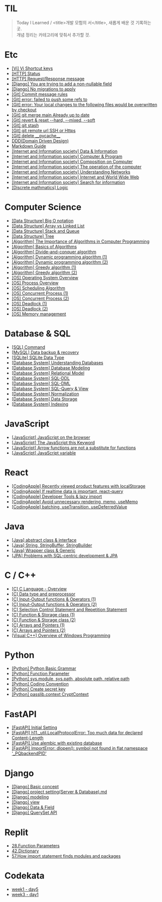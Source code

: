 # TIL
>Today I Learned / <title\>개발 모험의 서</title\>, 새롭게 배운 것 기록하는 곳.  
개념 정리는 카테고리에 맞춰서 추가할 것.

# Etc
* [[Vi] Vi Shortcut keys](https://github.com/Djangowon/TIL/blob/main/Note/%5BVi%5D%20Shortcut%20keys.md/)
* [[HTTP] Status](https://developer.mozilla.org/ko/docs/Web/HTTP/Status/)
* [[HTTP] Request/Response message](https://github.com/Djangowon/TIL/blob/main/Note/%5BHTTP%5D%20Request%20&%20Response%20message.md/)
* [[Django] You are trying to add a non-nullable field](https://github.com/rosewoodowon/TIL/blob/main/Note/%5BDjango%5D%20You%20are%20trying%20to%20add%20a%20non-nullable%20field.md/)
* [[Django] No migrations to apply](https://github.com/rosewoodowon/TIL/blob/main/Note/%5BDjango%5D%20No%20migrations%20to%20apply.md/)
* [[Git] Commit message rules](https://github.com/Djangowon/TIL/blob/main/Note/%5BGit%5D%20Commit%20message%20rules.md/)
* [[Git] error: failed to push some refs to](https://github.com/rosewoodowon/TIL/blob/main/Note/%5BGit%5D%20error:%20failed%20to%20push%20some%20refs%20to.md/)
* [[Git] error: Your local changes to the following files would be overwritten by checkout](https://github.com/Djangowon/TIL/blob/main/Note/%5BGit%5D%20error:%20Your%20local%20changes%20to%20the%20following%20files%20would%20be%20overwritten%20by%20checkout.md/)
* [[Git] git merge main Already up to date](https://github.com/Djangowon/TIL/blob/main/Note/%5BGit%5D%20git%20merge%20main%20Already%20up%20to%20date.md/)
* [[Git] revert & reset --hard, --mixed, --soft](https://github.com/Djangowon/TIL/blob/main/Note/%5BGit%5D%20revert%20%26%20reset%20--hard%2C%20--mixed%2C%20--soft.md/)
* [[Git] git stash](https://github.com/Djangowon/TIL/blob/main/Note/%5BGit%5D%20git%20stash.md/)
* [[Git] git remote url SSH or Https](https://github.com/Djangowon/TIL/blob/main/Note/%5BGit%5D%20git%20remote%20url%20SSH%20or%20Https.md/)
* [[Git] delete \_\_pycache\_\_](https://github.com/Djangowon/TIL/blob/main/Note/%5BGit%5D%20delete%20__pycache__.md/)
* [DDD(Domain Driven Design)](https://github.com/Djangowon/TIL/blob/main/Note/DDD(Domain%20Driven%20Design).md/)
* [Markdown Guide](https://github.com/Djangowon/TIL/blob/main/Note/Markdown%20Guide.md/)
* [[Internet and Information society] Data & Information](https://github.com/Djangowon/TIL/blob/main/Note/Internet%20and%20Information%20society/Data%20%26%20Information.md/)
* [[Internet and Information society] Computer & Program](https://github.com/Djangowon/TIL/blob/main/Note/Internet%20and%20Information%20society/Computer%20%26%20Program.md/)
* [[Internet and Information society] Composition on Computer](https://github.com/Djangowon/TIL/blob/main/Note/Internet%20and%20Information%20society/Composition%20on%20Computer.md/)
* [[Internet and Information society] The operation of the computer](https://github.com/Djangowon/TIL/blob/main/Note/Internet%20and%20Information%20society/The%20operation%20of%20the%20computer.md/)
* [[Internet and Information society] Understanding Networks](https://github.com/Djangowon/TIL/blob/main/Note/Internet%20and%20Information%20society/Understanding%20Networks.md/)
* [[Internet and Information society] Internet and World Wide Web](https://github.com/Djangowon/TIL/blob/main/Note/Internet%20and%20Information%20society/Internet%20and%20World%20Wide%20Web.md/)
* [[Internet and Information society] Search for information](https://github.com/Djangowon/TIL/blob/main/Note/Internet%20and%20Information%20society/Search%20for%20information.md/)
* [[Discrete mathmatics] Logic](https://github.com/Djangowon/TIL/blob/main/Note/Discrete%20mathematics/Logic.md/)

# Computer Science
* [[Data Structure] Big O notation](https://github.com/Djangowon/TIL/blob/main/Computer%20Science/Data%20Structure/%08Big%20O%20notation.md/)
* [[Data Structure] Array vs Linked List](https://github.com/Djangowon/TIL/blob/main/Computer%20Science/Data%20Structure/Array%20vs%20Linked%20List.md/)
* [[Data Structure] Stack and Queue](https://github.com/Djangowon/TIL/blob/main/Computer%20Science/Data%20Structure/Stack%20and%20Queue.md/)
* [[Data Structure] Tree](https://github.com/Djangowon/TIL/blob/main/Computer%20Science/Data%20Structure/Tree.md/)
* [[Algorithm] The Importance of Algorithms in Computer Programming](https://github.com/Djangowon/TIL/blob/main/Computer%20Science/Algorithm/The%20Importance%20of%20Algorithms%20in%20Computer%20Programming.md/)
* [[Algorithm] Basics of Algorithms](https://github.com/Djangowon/TIL/blob/main/Computer%20Science/Algorithm/Basics%20of%20Algorithms.md/)
* [[Algorithm] Divide-and-conquer algorithm](https://github.com/Djangowon/TIL/blob/main/Computer%20Science/Algorithm/Divide-and-conquer%20algorithm.md/)
* [[Algorithm] Dynamic programming algorithm (1)](https://github.com/Djangowon/TIL/blob/main/Computer%20Science/Algorithm/Dynamic%20programming%20algorithm%20(1).md/)
* [[Algorithm] Dynamic programming algorithm (2)](https://github.com/Djangowon/TIL/blob/main/Computer%20Science/Algorithm/Dynamic%20programming%20algorithm%20(2).md/)
* [[Algorithm] Greedy algorithm (1)](https://github.com/Djangowon/TIL/blob/main/Computer%20Science/Algorithm/Greedy%20algorithm%20(1).md/)
* [[Algorithm] Greedy algorithm (2)](https://github.com/Djangowon/TIL/blob/main/Computer%20Science/Algorithm/Greedy%20algorithm%20(2).md/)
* [[OS] Operating System Overview](https://github.com/Djangowon/TIL/blob/main/Computer%20Science/OS/Operating%20System%20Overview.md/)
* [[OS] Process Overview](https://github.com/Djangowon/TIL/blob/main/Computer%20Science/OS/Process%20Overview.md/)
* [[OS] Scheduling Algorithm](https://github.com/Djangowon/TIL/blob/main/Computer%20Science/OS/Scheduling%20Algorithm.md/)
* [[OS] Concurrent Process (1)](https://github.com/Djangowon/TIL/blob/main/Computer%20Science/OS/Concurrent%20Process%20(1).md/)
* [[OS] Concurrent Process (2)](https://github.com/Djangowon/TIL/blob/main/Computer%20Science/OS/Concurrent%20Process%20(2).md/)
* [[OS] Deadlock (1)](https://github.com/Djangowon/TIL/blob/main/Computer%20Science/OS/Deadlock%20(1).md/)
* [[OS] Deadlock (2)](https://github.com/Djangowon/TIL/blob/main/Computer%20Science/OS/Deadlock%20(2).md/)
* [[OS] Memory management](https://github.com/Djangowon/TIL/blob/main/Computer%20Science/OS/Memory%20management.md/)

# Database & SQL
* [[SQL] Command](https://github.com/Djangowon/TIL/blob/main/Database%20&%20SQL/%5BSQL%5D%20command.md/)
* [[MySQL] Data backup & recovery](https://github.com/Djangowon/TIL/blob/main/Database%20%26%20SQL/%5BMySQL%5D%20Data%20backup%20and%20recovery.md/)
* [[SQLite] SQLite Data Type](https://github.com/Djangowon/TIL/blob/main/Database%20%26%20SQL/%5BSQLite%5D%20SQLite%20Data%20Type.md/)
* [[Database System] Understanding Databases](https://github.com/Djangowon/TIL/blob/main/Database%20%26%20SQL/Database%20System/Understanding%20Databases.md/)
* [[Database System] Database Modeling](https://github.com/Djangowon/TIL/blob/main/Database%20%26%20SQL/Database%20System/Database%20Modeling.md/)
* [[Database System] Relational Model](https://github.com/Djangowon/TIL/blob/main/Database%20%26%20SQL/Database%20System/Relational%20Model.md/)
* [[Database System] SQL-DDL](https://github.com/Djangowon/TIL/blob/main/Database%20&%20SQL/Database%20System/SQL%20(1).md/)
* [[Database System] SQL-DML](https://github.com/Djangowon/TIL/blob/main/Database%20&%20SQL/Database%20System/SQL%20(2).md/)
* [[Database System] SQL-Query & View](https://github.com/Djangowon/TIL/blob/main/Database%20&%20SQL/Database%20System/SQL%20(3).md/)
* [[Database System] Normalization](https://github.com/Djangowon/TIL/blob/main/Database%20&%20SQL/Database%20System/Normalization.md/)
* [[Database System] Data Storage](https://github.com/Djangowon/TIL/blob/main/Database%20%26%20SQL/Database%20System/Data%20Storage.md/)
* [[Database System] Indexing](https://github.com/Djangowon/TIL/blob/main/Database%20%26%20SQL/Database%20System/Indexing.md/)

# JavaScript
* [[JavaScript] JavaScript on the browser](https://github.com/Djangowon/TIL/blob/main/JavaScript/JavaScript%20on%20the%20browser.md/)
* [[JavaScript] The JavaScript this Keyword](https://github.com/Djangowon/TIL/blob/main/JavaScript/The%20JavaScript%20this%20Keyword.md/)
* [[JavaScript] Arrow functions are not a substitute for functions](https://github.com/Djangowon/TIL/blob/main/JavaScript/Arrow%20functions%20are%20not%20a%20substitute%20for%20functions.md/)
* [[JavaScript] JavaScript variable](https://github.com/Djangowon/TIL/blob/main/JavaScript/JavaScript%20variable.md/)

# React
* [[CodingApple] Recently viewed product features with localStorage](https://github.com/Djangowon/TIL/blob/main/React/Recently%20viewed%20product%20features%20with%20localStorage.md/)
* [[CodingApple] If realtime data is important, react-query](https://github.com/Djangowon/TIL/blob/main/React/If%20real-time%20data%20is%20important%2C%20react-query.md/)
* [[CodingApple] Developer Tools & lazy import](https://github.com/Djangowon/TIL/blob/main/React/Developer%20Tools%20%26%20lazy%20import.md/)
* [[CodingApple] Avoid unnecessary rendering, memo, useMemo](https://github.com/Djangowon/TIL/blob/main/React/Avoid%20unnecessary%20rendering%2C%20memo%2C%20useMemo.md/)
* [[CodingApple] batching, useTransition, useDeferredValue](https://github.com/Djangowon/TIL/blob/main/React/batching%2C%20useTransition%2C%20useDeferredValue.md/)

# Java
* [[Java] abstract class & interface](https://github.com/Djangowon/TIL/blob/main/Java/abstract%20class%20%26%20interface.md/)
* [[Java] String, StringBuffer, StringBuilder](https://github.com/Djangowon/TIL/blob/main/Java/String%2C%20StringBuffer%2C%20StringBuilder.md/)
* [[Java] Wrapper class & Generic](https://github.com/Djangowon/TIL/blob/main/Java/Wrapper%20class%20%26%20Generic.md/)
* [[JPA] Problems with SQL-centric development & JPA](https://github.com/Djangowon/TIL/blob/main/Java/JPA/Problems%20with%20SQL-centric%20development%20%26%20JPA.md/)

# C / C++
* [[C] C Language - Overview](https://github.com/Djangowon/TIL/blob/main/C,%20C++/C%20Language%20-%20Overview.md/)
* [[C] Data type and preprocessor](https://github.com/Djangowon/TIL/blob/main/C,%20C++/Data%20type%20and%20preprocessor.md/)
* [[C] Input-Output functions & Operators (1)](https://github.com/Djangowon/TIL/blob/main/C%2C%20C%2B%2B/Input-Output%20functions%20%26%20Operators%20(1).md/)
* [[C] Input-Output functions & Operators (2)](https://github.com/Djangowon/TIL/blob/main/C,%20C++/Input-Output%20functions%20&%20Operators%20(2).md/)
* [[C] Selection Control Statement and Repetition Statement](https://github.com/Djangowon/TIL/blob/main/C%2C%20C%2B%2B/Selection%20Control%20Statement%20and%20Repetition%20Statement.md/)
* [[C] Function & Storage class (1)](https://github.com/Djangowon/TIL/blob/main/C%2C%20C%2B%2B/Function%20%26%20Storage%20class%20(1).md/)
* [[C] Function & Storage class (2)](https://github.com/Djangowon/TIL/blob/main/C%2C%20C%2B%2B/Function%20%26%20Storage%20class%20(2).md/)
* [[C] Arrays and Pointers (1)](https://github.com/Djangowon/TIL/blob/main/C,%20C++/Arrays%20and%20Pointers%20(1).md/)
* [[C] Arrays and Pointers (2)](https://github.com/Djangowon/TIL/blob/main/C%2C%20C%2B%2B/Arrays%20and%20Pointers%20(2).md/)
* [[Visual C++] Overview of Windows Programming](https://github.com/Djangowon/TIL/blob/main/C%2C%20C%2B%2B/Visual%20C%2B%2B/Overview%20of%20Windows%20Programming.md/)

# Python
* [[Python] Python Basic Grammar](https://github.com/Djangowon/TIL/blob/main/Python/%5BPython%5D%20Basic%20Grammar.md/)
* [[Python] Function Parameter](https://github.com/Djangowon/TIL/blob/main/Python/%5BPython%5D%20Function%20Parameter.md/)
* [[Python] sys.module, sys.path, absolute path, relative path](https://github.com/Djangowon/TIL/blob/main/Python/%5BPython%5D%20sys.module,%20sys.path,%20absolute%20path,%20relative%20path.md/)
* [[Python] Coding Convention](https://github.com/Djangowon/TIL/blob/main/Python/%5BPython%5D%20Coding%20Convention.md/)
* [[Python] Create secret key](https://github.com/Djangowon/TIL/blob/main/Python/%5BPython%5D%20Create%20secret%20key.md/)
* [[Python] passlib.context CryptContext](https://github.com/Djangowon/TIL/blob/main/Python/%5BPython%5D%20passlib.context%20CryptContext.md/)

# FastAPI
* [[FastAPI] Initial Setting](https://github.com/Djangowon/TIL/blob/main/FastAPI/%5BFastAPI%5D%20Initial%20Setting.md/)
* [[FastAPI] h11._util.LocalProtocolError: Too much data for declared Content-Length](https://github.com/Djangowon/TIL/blob/main/FastAPI/%5BFastAPI%5D%20h11._util.LocalProtocolError:%20Too%20much%20data%20for%20declared%20Content-Length.md/)
* [[FastAPI] Use alembic with existing database](https://github.com/Djangowon/TIL/blob/main/FastAPI/%5BFastAPI%5D%20Use%20alembic%20with%20existing%20database.md/)
* [[FastAPI] ImportError: dlopen(): symbol not found in flat namespace '_PQbackendPID'](https://github.com/Djangowon/TIL/blob/main/FastAPI/%5BFastAPI%5D%20ImportError:%20dlopen():%20symbol%20not%20found%20in%20flat%20namespace%20'_PQbackendPID'.md/)

# Django
* [[Django] Basic concept](https://github.com/Djangowon/TIL/blob/main/Django/%5BDjango%5D%20basic%20concept.md/)
* [[Django] project setting(Server & Database).md](https://github.com/Djangowon/TIL/blob/main/Django/%5BDjango%5D%20project%20setting(Server%20&%20Database).md/)
* [[Django] modeling](https://github.com/Djangowon/TIL/blob/main/Django/%5BDjango%5D%20modeling.md/)
* [[Django] view](https://github.com/Djangowon/TIL/blob/main/Django/%5BDjango%5D%20View.md/)
* [[Django] Data & Field](https://github.com/Djangowon/TIL/blob/main/Django/%5BDjango%5D%20Data%20%26%20Field.md/)
* [[Django] QuerySet API](https://github.com/Djangowon/TIL/blob/main/Django/%5BDjango%5D%20QuerySet%20API.md/)

# Replit
* [28.Function Parameters](https://github.com/rosewoodowon/TIL/blob/main/Replit/28.FunctionParameters.md)
* [42.Dictionary](https://github.com/rosewoodowon/TIL/blob/main/Replit/42.Dictionary.md/)
* [57.How import statement finds modules and packages](https://github.com/rosewoodowon/TIL/blob/main/Replit/57.How%20import%20statement%20finds%20modules%20and%20packages.md/)

# Codekata
* [week1 - day5](https://github.com/Djangowon/TIL/blob/main/CodeKata/week1%20-%20day5.md/)
* [week3 - day1](https://github.com/Djangowon/TIL/blob/main/CodeKata/week3%20-%20day1.md/)
